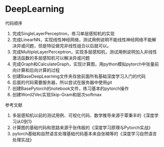 # DeepLearning
代码顺序
1. 完成SingleLayerPerceptron，练习单层感知机的实现
2. 完成LinearNN，实现线性神经网络，测试用例说明不能线性神经网络不能解决异或问题，但是特征做完非线性组合以后就可以。
3. 完成MultipleLayerPerceptron，实现多层感知机，测试用例说明加入非线性激活函数的多层感知机可以解决异或问题
4. 完成Graph和CalculateGraph，实现计算图，用python模拟pytorch中张量前向计算和后向计算的过程
5. 创建BaseDeepLearning文件夹存放前面所有基础深度学习入门的代码
6. 后面的代码需要服务器，所以尝试在服务器中使用git
7. 创建BasePytorch的notebook文件，练习基本的pytorch操作
8. 创建Word2Vec实现Skip-Gram和层次softmax



参考文献
1. 多层感知机以前的测试用例、可视化代码、数学推导来源于覃秉丰的《深度学习从0到1》
2. 计算图的基础代码和思路来源于张伟振的《深度学习原理与Pytorch实战》
3. pytorch基础和自然语言处理基础代码基本来自张楠等的《深度学习自然语言处理实战》